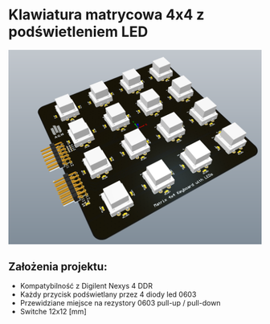 # Klawiatura matrycowa 4x4 z podświetleniem LED
![Zrzut z AD25](Docs/PCB-3D.png)

## Założenia projektu:
- Kompatybilność z Digilent Nexys 4 DDR
- Każdy przycisk podświetlany przez 4 diody led 0603
- Przewidziane miejsce na rezystory 0603 pull-up / pull-down
- Switche 12x12 [mm]